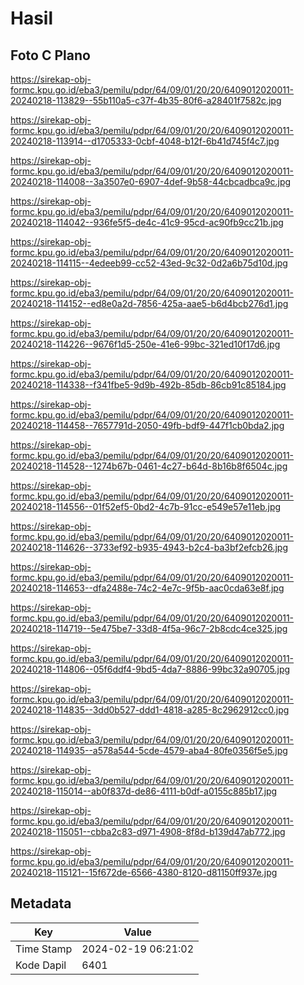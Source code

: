 # Hasil

## Foto C Plano

https://sirekap-obj-formc.kpu.go.id/eba3/pemilu/pdpr/64/09/01/20/20/6409012020011-20240218-113829--55b110a5-c37f-4b35-80f6-a28401f7582c.jpg

https://sirekap-obj-formc.kpu.go.id/eba3/pemilu/pdpr/64/09/01/20/20/6409012020011-20240218-113914--d1705333-0cbf-4048-b12f-6b41d745f4c7.jpg

https://sirekap-obj-formc.kpu.go.id/eba3/pemilu/pdpr/64/09/01/20/20/6409012020011-20240218-114008--3a3507e0-6907-4def-9b58-44cbcadbca9c.jpg

https://sirekap-obj-formc.kpu.go.id/eba3/pemilu/pdpr/64/09/01/20/20/6409012020011-20240218-114042--936fe5f5-de4c-41c9-95cd-ac90fb9cc21b.jpg

https://sirekap-obj-formc.kpu.go.id/eba3/pemilu/pdpr/64/09/01/20/20/6409012020011-20240218-114115--4edeeb99-cc52-43ed-9c32-0d2a6b75d10d.jpg

https://sirekap-obj-formc.kpu.go.id/eba3/pemilu/pdpr/64/09/01/20/20/6409012020011-20240218-114152--ed8e0a2d-7856-425a-aae5-b6d4bcb276d1.jpg

https://sirekap-obj-formc.kpu.go.id/eba3/pemilu/pdpr/64/09/01/20/20/6409012020011-20240218-114226--9676f1d5-250e-41e6-99bc-321ed10f17d6.jpg

https://sirekap-obj-formc.kpu.go.id/eba3/pemilu/pdpr/64/09/01/20/20/6409012020011-20240218-114338--f341fbe5-9d9b-492b-85db-86cb91c85184.jpg

https://sirekap-obj-formc.kpu.go.id/eba3/pemilu/pdpr/64/09/01/20/20/6409012020011-20240218-114458--7657791d-2050-49fb-bdf9-447f1cb0bda2.jpg

https://sirekap-obj-formc.kpu.go.id/eba3/pemilu/pdpr/64/09/01/20/20/6409012020011-20240218-114528--1274b67b-0461-4c27-b64d-8b16b8f6504c.jpg

https://sirekap-obj-formc.kpu.go.id/eba3/pemilu/pdpr/64/09/01/20/20/6409012020011-20240218-114556--01f52ef5-0bd2-4c7b-91cc-e549e57e11eb.jpg

https://sirekap-obj-formc.kpu.go.id/eba3/pemilu/pdpr/64/09/01/20/20/6409012020011-20240218-114626--3733ef92-b935-4943-b2c4-ba3bf2efcb26.jpg

https://sirekap-obj-formc.kpu.go.id/eba3/pemilu/pdpr/64/09/01/20/20/6409012020011-20240218-114653--dfa2488e-74c2-4e7c-9f5b-aac0cda63e8f.jpg

https://sirekap-obj-formc.kpu.go.id/eba3/pemilu/pdpr/64/09/01/20/20/6409012020011-20240218-114719--5e475be7-33d8-4f5a-96c7-2b8cdc4ce325.jpg

https://sirekap-obj-formc.kpu.go.id/eba3/pemilu/pdpr/64/09/01/20/20/6409012020011-20240218-114806--05f6ddf4-9bd5-4da7-8886-99bc32a90705.jpg

https://sirekap-obj-formc.kpu.go.id/eba3/pemilu/pdpr/64/09/01/20/20/6409012020011-20240218-114835--3dd0b527-ddd1-4818-a285-8c2962912cc0.jpg

https://sirekap-obj-formc.kpu.go.id/eba3/pemilu/pdpr/64/09/01/20/20/6409012020011-20240218-114935--a578a544-5cde-4579-aba4-80fe0356f5e5.jpg

https://sirekap-obj-formc.kpu.go.id/eba3/pemilu/pdpr/64/09/01/20/20/6409012020011-20240218-115014--ab0f837d-de86-4111-b0df-a0155c885b17.jpg

https://sirekap-obj-formc.kpu.go.id/eba3/pemilu/pdpr/64/09/01/20/20/6409012020011-20240218-115051--cbba2c83-d971-4908-8f8d-b139d47ab772.jpg

https://sirekap-obj-formc.kpu.go.id/eba3/pemilu/pdpr/64/09/01/20/20/6409012020011-20240218-115121--15f672de-6566-4380-8120-d81150ff937e.jpg


## Metadata

| Key        | Value               |
| ---------- | ------------------- |
| Time Stamp | 2024-02-19 06:21:02 |
| Kode Dapil | 6401                |



